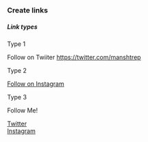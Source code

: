 ### Create links

##### Link types

Type 1

Follow on Twiiter
<https://twitter.com/manshtrep>

Type 2

[Follow on Instagram](https://instagram.com/manshtrep "this is instagram link")

Type 3

Follow Me!

[Twitter][twitter]<br/>
[Instagram][instagram]

[twitter]: https://twitter.com/manshtrep
[instagram]: https://instagram.com/manshtrep
